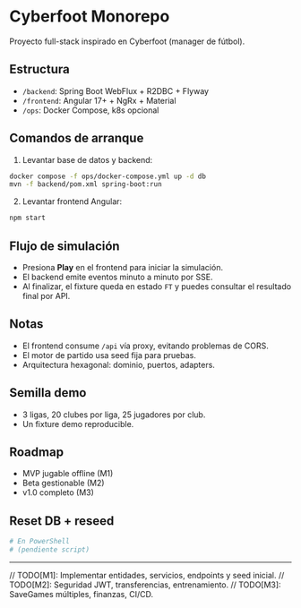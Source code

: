 # Cyberfoot Monorepo

Proyecto full-stack inspirado en Cyberfoot (manager de fútbol).

## Estructura

- `/backend`: Spring Boot WebFlux + R2DBC + Flyway
- `/frontend`: Angular 17+ + NgRx + Material
- `/ops`: Docker Compose, k8s opcional


## Comandos de arranque

1. Levantar base de datos y backend:

```sh
docker compose -f ops/docker-compose.yml up -d db
mvn -f backend/pom.xml spring-boot:run
```

2. Levantar frontend Angular:

```sh
npm start
```

## Flujo de simulación
- Presiona **Play** en el frontend para iniciar la simulación.
- El backend emite eventos minuto a minuto por SSE.
- Al finalizar, el fixture queda en estado `FT` y puedes consultar el resultado final por API.

## Notas
- El frontend consume `/api` vía proxy, evitando problemas de CORS.
- El motor de partido usa seed fija para pruebas.
- Arquitectura hexagonal: dominio, puertos, adapters.

## Semilla demo

- 3 ligas, 20 clubes por liga, 25 jugadores por club.
- Un fixture demo reproducible.

## Roadmap

- MVP jugable offline (M1)
- Beta gestionable (M2)
- v1.0 completo (M3)

## Reset DB + reseed

```sh
# En PowerShell
# (pendiente script)
```

---

// TODO[M1]: Implementar entidades, servicios, endpoints y seed inicial.
// TODO[M2]: Seguridad JWT, transferencias, entrenamiento.
// TODO[M3]: SaveGames múltiples, finanzas, CI/CD.
